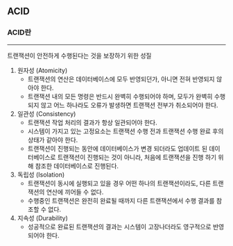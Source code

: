 ## ACID

### ACID란

---

트랜잭션이 안전하게 수행된다는 것을 보장하기 위한 성질

1. 원자성 (Atomicity)
    - 트랜잭션의 연산은 데이터베이스에 모두 반영되던가, 아니면 전혀 반영되지 않아야 한다.
    - 트랜잭션 내의 모든 명령은 반드시 완벽히 수행되어야 하며, 모두가 완벽히 수행되지 않고 어느 하나라도 오류가 발생하면 트랜잭션 전부가 취소되어야 한다.
2. 일관성 (Consistency)
    - 트랜잭션 작업 처리의 결과가 항상 일관되어야 한다.
    - 시스템이 가지고 있는 고정요소는 트랜잭션 수행 전과 트랜잭션 수행 완료 후의 상태가 같아야 한다.
    - 트랜잭션이 진행되는 동안에 데이터베이스가 변경 되더라도 업데이트 된 데이터베이스로 트랜잭션이 진행되는 것이 아니라, 처음에 트랜잭션을 진행 하기 위해 참조한 데이터베이스로 진행된다.
3. 독립성 (Isolation)
    - 트랜잭션이 동시에 실행되고 있을 경우 어떤 하나의 트랜잭션이라도, 다른 트랜잭션의 연산에 끼어들 수 없다.
    - 수행중인 트랜잭션은 완전히 완료될 때까지 다른 트랜잭션에서 수행 결과를 참조할 수 없다.
4. 지속성 (Durability)
    - 성공적으로 완료된 트랜잭션의 결과는 시스템이 고장나더라도 영구적으로 반영되어야 한다.